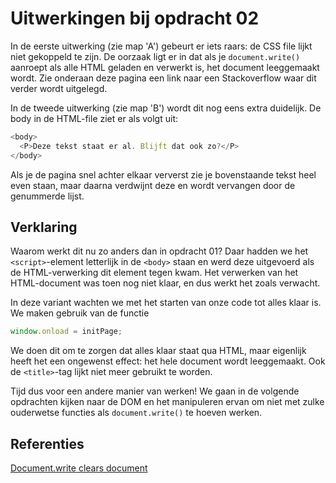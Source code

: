 # Uitwerkingen bij opdracht 02

In de eerste uitwerking (zie map 'A') gebeurt er iets raars: de CSS file lijkt niet gekoppeld te zijn. De oorzaak ligt
er in dat als je `document.write()` aanroept als alle HTML geladen en verwerkt is, het document leeggemaakt wordt.
Zie onderaan deze pagina een link naar een Stackoverflow waar dit verder wordt uitgelegd.

In de tweede uitwerking (zie map 'B') wordt dit nog eens extra duidelijk. De body in de HTML-file ziet er als volgt uit:
```javascript
<body>
  <P>Deze tekst staat er al. Blijft dat ook zo?</P>
</body>
```
Als je de pagina snel achter elkaar ververst zie je bovenstaande tekst heel even staan, maar daarna verdwijnt deze en
wordt vervangen door de genummerde lijst.

## Verklaring
Waarom werkt dit nu zo anders dan in opdracht 01? Daar hadden we het `<script>`-element letterlijk in de `<body>` staan
en werd deze uitgevoerd als de HTML-verwerking dit element tegen kwam. Het verwerken van het HTML-document was toen 
nog niet klaar, en dus werkt het zoals verwacht.

In deze variant wachten we met het starten van onze code tot alles klaar is. We maken gebruik van de functie
```javascript
window.onload = initPage; 
```
We doen dit om te zorgen dat alles klaar staat qua HTML, maar eigenlijk heeft het een ongewenst effect: het hele document
wordt leeggemaakt. Ook de `<title>`-tag lijkt niet meer gebruikt te worden. 

Tijd dus voor een andere manier van werken! We gaan in de volgende opdrachten kijken naar de DOM en het manipuleren ervan
om niet met zulke ouderwetse functies als `document.write()` te hoeven werken.
 

## Referenties
[Document.write clears document](https://stackoverflow.com/questions/10873942/document-write-clears-page)
